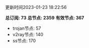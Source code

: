 更新时间2023-01-23 18:22:56

**总订阅: 73**
**总节点: 2359**
**有效节点: 367**
- trojan节点: 57
- v2ray节点: 140
- ss节点: 170
